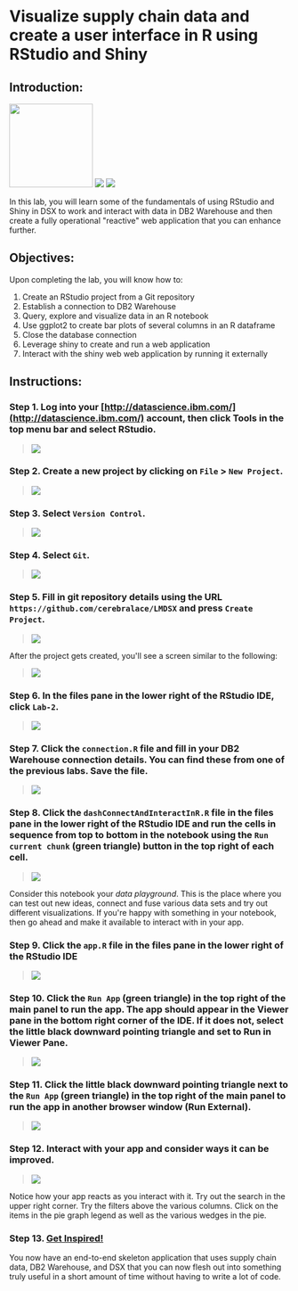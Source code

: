# Visualize supply chain data and create a user interface in R using RStudio and Shiny

## Introduction:

[<img src="https://github.com/jpatter/LMCO/blob/master/Lab-1/images/DB2Warehouse.png" height="150"/>](https://www.ibm.com/analytics/us/en/technology/cloud-data-services/dashdb/) [<img src="https://raw.githubusercontent.com/Davin-IBM/Proof-of-Technology/master/DSX/images/RStudio2.png"/>](https://www.rstudio.com/) [<img src="https://raw.githubusercontent.com/Davin-IBM/Proof-of-Technology/master/DSX/images/shiny.png"/>](https://shiny.rstudio.com/)

In this lab, you will learn some of the fundamentals of using RStudio and Shiny in DSX to work and interact with data in DB2 Warehouse and then create a fully operational "reactive" web application that you can enhance further.

## Objectives:

Upon completing the lab, you will know how to:

1. Create an RStudio project from a Git repository
1. Establish a connection to DB2 Warehouse
1. Query, explore and visualize data in an R notebook
1. Use ggplot2 to create bar plots of several columns in an R dataframe
1. Close the database connection
1. Leverage shiny to create and run a web application
1. Interact with the shiny web web application by running it externally

## Instructions:

### Step 1.  Log into your [http://datascience.ibm.com/](http://datascience.ibm.com/) account, then click Tools in the top menu bar and select RStudio.

> <img src="https://raw.githubusercontent.com/jpatter/Proof-of-Technology/master/DSX/Lab-3/images/RStudio-select.png"/>

### Step 2.  Create a new project by clicking on `File` > `New Project`.

> <img src="https://raw.githubusercontent.com/Davin-IBM/Proof-of-Technology/master/DSX/Lab-3/images/RStudio-new-project.png"/>

### Step 3.  Select `Version Control`.
> <img src="https://raw.githubusercontent.com/Davin-IBM/Proof-of-Technology/master/DSX/Lab-3/images/RStudio-new-version-control-project.png"/>

### Step 4.  Select `Git`.
> <img src="https://raw.githubusercontent.com/Davin-IBM/Proof-of-Technology/master/DSX/Lab-3/images/RStudio-select-git-project.png"/>

### Step 5.  Fill in git repository details using the URL `https://github.com/cerebralace/LMDSX` and press `Create Project`.
> <img src="https://s10.postimg.org/ddev7g1ih/Lab_2_Git_Repo.png"/>

After the project gets created, you'll see a screen similar to the following:

> <img src="https://s10.postimg.org/ml73o5vq1/RStudio-_Project-_Created.png"/>

### Step 6.  In the files pane in the lower right of the RStudio IDE, click `Lab-2`.
> <img src="https://s10.postimg.org/81zymq009/Lab_2_Files_Pane.png"/>

### Step 7.  Click the `connection.R` file and fill in your DB2 Warehouse connection details.   You can find these from one of the previous labs. Save the file.
> <img src="https://s10.postimg.org/cnw2v2t95/connection.R_screenshot.png"/>

### Step 8.  Click the `dashConnectAndInteractInR.R` file in the files pane in the lower right of the RStudio IDE and run the cells in sequence from top to bottom in the notebook using the `Run current chunk` (green triangle) button in the top right of each cell.
> <img src="https://s10.postimg.org/3sv8kkrm1/dash_Connect_And_Interactin_R_Screenshot.png"/>

Consider this notebook your *data playground*.  This is the place where you can test out new ideas, connect and fuse various data sets and try out different visualizations.  If you're happy with something in your notebook, then go ahead and make it available to interact with in your app.

### Step 9.  Click the `app.R` file in the files pane in the lower right of the RStudio IDE
> <img src="https://s10.postimg.org/bllwcjpvd/app.R_screenshot.png"/>

### Step 10.  Click the `Run App` (green triangle) in the top right of the main panel to run the app.  The app should appear in the Viewer pane in the bottom right corner of the IDE.  If it does not, select the little black downward pointing triangle and set to Run in Viewer Pane.
> <img src="https://s10.postimg.org/gx0sx8h2x/Run_App_in_Viewer_Pane_screenshot.png"/>

### Step 11.  Click the little black downward pointing triangle next to the  `Run App` (green triangle) in the top right of the main panel to run the app in another browser window (Run External).
> <img src="https://raw.githubusercontent.com/Davin-IBM/Proof-of-Technology/master/DSX/Lab-3/images/RStudio-lab3-app-external.png"/>

### Step 12.  Interact with your app and consider ways it can be improved.
> <img src="https://s10.postimg.org/ps1n7snvt/DSX_Po_T_Lab_2.png"/>

Notice how your app reacts as you interact with it.  Try out the search in the upper right corner.  Try the filters above the various columns.  Click on the items in the pie graph legend as well as the various wedges in the pie.   

### Step 13.  [Get Inspired!](https://shiny.rstudio.com/gallery/)

You now have an end-to-end skeleton application that uses supply chain data, DB2 Warehouse, and DSX that you can now flesh out into something truly useful in a short amount of time without having to write a lot of code.
